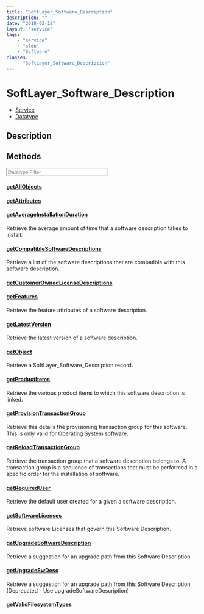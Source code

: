 ```yaml
---
title: "SoftLayer_Software_Description"
description: ""
date: "2018-02-12"
layout: "service"
tags:
    - "service"
    - "sldn"
    - "Software"
classes:
    - "SoftLayer_Software_Description"
---
```

# SoftLayer_Software_Description
<div id='service-datatype'>
    <ul id='sldn-reference-tabs'>
    <li id='service'> <a href='/reference/services/SoftLayer_Software_Description' >Service</a></li>    <li id='datatype'> <a href='/reference/datatypes/SoftLayer_Software_Description' >Datatype</a></li>
    </ul>
</div>

## Description




        
<div id="properties" class="content service-content">

## Methods

<div class="view-filters">
    <div class="clearfix">
        <div class="search-input-box">
            <input placeholder="Datatype Filter" onkeyup="titleSearch(inputId='edit-combine', divId='method-div', elementClass='method-row')" 
                type="text" id="edit-combine" value="" size="30" maxlength="128" class="form-text">
        </div>
    </div>
</div>

#### [getAllObjects](/reference/services/SoftLayer_Software_Description/getAllObjects)


#### [getAttributes](/reference/services/SoftLayer_Software_Description/getAttributes)


#### [getAverageInstallationDuration](/reference/services/SoftLayer_Software_Description/getAverageInstallationDuration)
Retrieve the average amount of time that a software description takes to install.

#### [getCompatibleSoftwareDescriptions](/reference/services/SoftLayer_Software_Description/getCompatibleSoftwareDescriptions)
Retrieve a list of the software descriptions that are compatible with this software description.

#### [getCustomerOwnedLicenseDescriptions](/reference/services/SoftLayer_Software_Description/getCustomerOwnedLicenseDescriptions)


#### [getFeatures](/reference/services/SoftLayer_Software_Description/getFeatures)
Retrieve the feature attributes of a software description.

#### [getLatestVersion](/reference/services/SoftLayer_Software_Description/getLatestVersion)
Retrieve the latest version of a software description.

#### [getObject](/reference/services/SoftLayer_Software_Description/getObject)
Retrieve a SoftLayer_Software_Description record.

#### [getProductItems](/reference/services/SoftLayer_Software_Description/getProductItems)
Retrieve the various product items to which this software description is linked.

#### [getProvisionTransactionGroup](/reference/services/SoftLayer_Software_Description/getProvisionTransactionGroup)
Retrieve this details the provisioning transaction group for this software. This is only valid for Operating System software.

#### [getReloadTransactionGroup](/reference/services/SoftLayer_Software_Description/getReloadTransactionGroup)
Retrieve the transaction group that a software description belongs to. A transaction group is a sequence of transactions that must be performed in a specific order for the installation of software.

#### [getRequiredUser](/reference/services/SoftLayer_Software_Description/getRequiredUser)
Retrieve the default user created for a given a software description.

#### [getSoftwareLicenses](/reference/services/SoftLayer_Software_Description/getSoftwareLicenses)
Retrieve software Licenses that govern this Software Description.

#### [getUpgradeSoftwareDescription](/reference/services/SoftLayer_Software_Description/getUpgradeSoftwareDescription)
Retrieve a suggestion for an upgrade path from this Software Description

#### [getUpgradeSwDesc](/reference/services/SoftLayer_Software_Description/getUpgradeSwDesc)
Retrieve a suggestion for an upgrade path from this Software Description (Deprecated - Use upgradeSoftwareDescription)

#### [getValidFilesystemTypes](/reference/services/SoftLayer_Software_Description/getValidFilesystemTypes)


</div>

